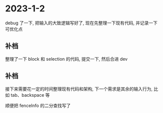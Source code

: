 # 2023-1-2

debug 了一下, 把输入的大致逻辑写好了, 现在先整理一下现有代码, 并记录一下可优化点

## 补档

整理了一下 block 和 selection 的代码, 提交一下, 然后合进 dev

## 补档

接下来需要花一定的时间整理现有代码和架构, 下一个需求是其余的输入行为, 比如 tab、backspace 等

顺便把 fenceInfo 的二分查找写了
